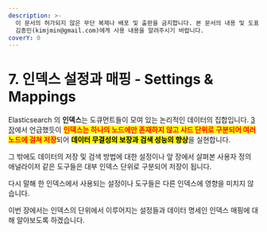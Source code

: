 ```yaml
---
description: >-
  이 문서의 허가되지 않은 무단 복제나 배포 및 출판을 금지합니다. 본 문서의 내용 및 도표 등을 인용하고자 하는 경우 출처를 명시하고
  김종민(kimjmin@gmail.com)에게 사용 내용을 알려주시기 바랍니다.
coverY: 0
---
```


# 7. 인덱스 설정과 매핑 - Settings & Mappings

Elasticsearch 의 **인덱스**는 도큐먼트들이 모여 있는 논리적인 데이터의 집합입니다. [3장](../03-cluster/3.2-index-and-shards.md)에서 언급했듯이 <mark style="color:red;">**인덱스는 하나의 노드에만 존재하지 않고 샤드 단위로 구분되어 여러 노드에 걸쳐 저장**</mark>되어 <mark style="background-color:yellow;">**데이터 무결성의 보장과 검색 성능의 향상**</mark>을 실현합니다.&#x20;

그 밖에도 데이터의 저장 및 검색 방법에 대한 설정이나 앞 장에서 살펴본 사용자 정의 애널라이저 같은 도구들은 대부 인덱스 단위로 구분되어 저장이 됩니다.&#x20;

다시 말해 한 인덱스에서 사용되는 설정이나 도구들은 다른 인덱스에 영향을 미치지 않습니다.&#x20;

이번 장에서는 인덱스의 단위에서 이루어지는 설정들과 데이터 명세인 인덱스 매핑에 대해 알아보도록 하겠습니다.
